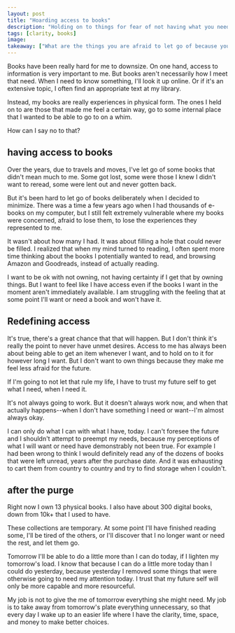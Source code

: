 ```yaml
---
layout: post
title: "Hoarding access to books"
description: "Holding on to things for fear of not having what you need, when you need it."
tags: [clarity, books]
image:
takeaway: ["What are the things you are afraid to let go of because you are afraid of losing access?"]
---
```


Books have been really hard for me to downsize. On one hand, access to information is very important to me. But books aren't necessarily how I meet that need. When I need to know something, I'll look it up online. Or if it's an extensive topic, I often find an appropriate text at my library.

Instead, my books are really experiences in physical form. The ones I held on to are those that made me feel a certain way, go to some internal place that I wanted to be able to go to on a whim.

How can I say no to that?

<h2 class="header small-header">having access to books</h2>

Over the years, due to travels and moves, I've let go of some books that didn't mean much to me. Some got lost, some were those I knew I didn't want to reread, some were lent out and never gotten back.

But it's been hard to let go of books deliberately when I decided to minimize. There was a time a few years ago when I had thousands of e-books on my computer, but I still felt extremely vulnerable where my books were concerned, afraid to lose them, to lose the experiences they represented to me.

It wasn't about how many I had. It was about filling a hole that could never be filled. I realized that when my mind turned to reading, I often spent more time thinking about the books I potentially wanted to read, and browsing Amazon and Goodreads, instead of actually reading.

I want to be ok with not owning, not having certainty if I get that by owning things. But I want to feel like I have access even if the books I want in the moment aren't immediately available. I am struggling with the feeling that at some point I'll want or need a book and won't have it.

<h2 class="header small-header">Redefining access</h2>

It's true, there's a great chance that that will happen. But I don't think it's really the point to never have unmet desires. Access to me has always been about being able to get an item whenever I want, and to hold on to it for however long I want. But I don't want to own things because they make me feel less afraid for the future.

If I'm going to not let that rule my life, I have to trust my future self to get what I need, when I need it.

It's not always going to work. But it doesn't always work now, and when that actually happens--when I don't have something I need or want--I'm almost always okay.

I can only do what I can with what I have, today. I can't foresee the future and I shouldn't attempt to preempt my needs, because my perceptions of what I will want or need have demonstrably not been true. For example I had been wrong to think I would definitely read any of the dozens of books that were left unread, years after the purchase date. And it was exhausting to cart them from country to country and try to find storage when I couldn't.

<h2 class="header small-header">after the purge</h2>

Right now I own 13 physical books. I also have about 300 digital books, down from 10k+ that I used to have.

These collections are temporary. At some point I'll have finished reading some, I'll be tired of the others, or I'll discover that I no longer want or need the rest, and let them go.

Tomorrow I'll be able to do a little more than I can do today, if I lighten my tomorrow's load. I know that because I can do a little more today than I could do yesterday, because yesterday I removed some things that were otherwise going to need my attention today. I trust that my future self will only be more capable and more resourceful.

My job is not to give the me of tomorrow everything she might need. My job is to take away from tomorrow's plate everything unnecessary, so that every day I wake up to an easier life where I have the clarity, time, space, and money to make better choices.
